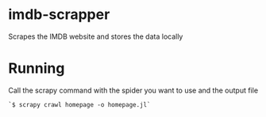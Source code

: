 # imdb-scrapper
Scrapes the IMDB website and stores the data locally

# Running
Call the scrapy command with the spider you want to use and the output file

    `$ scrapy crawl homepage -o homepage.jl`
